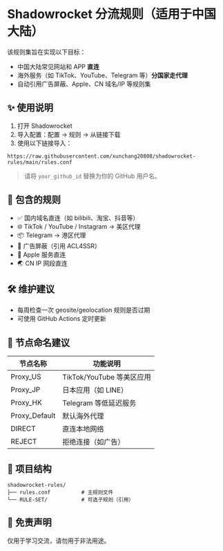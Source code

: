 # Shadowrocket 分流规则（适用于中国大陆）

该规则集旨在实现以下目标：

- 中国大陆常见网站和 APP **直连**
- 海外服务（如 TikTok、YouTube、Telegram 等）**分国家走代理**
- 自动引用广告屏蔽、Apple、CN 域名/IP 等规则集

## ✨ 使用说明

1. 打开 Shadowrocket
2. 导入配置：配置 → 规则 → 从链接下载
3. 使用以下链接导入：
```
https://raw.githubusercontent.com/xunchang20808/shadowrocket-rules/main/rules.conf
```

> 请将 `your_github_id` 替换为你的 GitHub 用户名。

## 🧩 包含的规则

- ✅ 国内域名直连（如 bilibili、淘宝、抖音等）
- 🌐 TikTok / YouTube / Instagram → 美区代理
- 📦 Telegram → 港区代理
- 🧹 广告屏蔽（引用 ACL4SSR）
- 🍎 Apple 服务直连
- 🌏 CN IP 网段直连

## 🛠 维护建议

- 每周检查一次 geosite/geolocation 规则是否过期
- 可使用 GitHub Actions 定时更新

## 🧪 节点命名建议

| 节点名称       | 功能说明           |
|----------------|--------------------|
| Proxy_US       | TikTok/YouTube 等美区应用 |
| Proxy_JP       | 日本应用（如 LINE） |
| Proxy_HK       | Telegram 等低延迟服务 |
| Proxy_Default  | 默认海外代理       |
| DIRECT         | 直连本地网络       |
| REJECT         | 拒绝连接（如广告） |

## 📁 项目结构

```
shadowrocket-rules/
├── rules.conf          # 主规则文件
└── RULE-SET/           # 可选子规则（引用）
```

## 📢 免责声明

仅用于学习交流，请勿用于非法用途。
